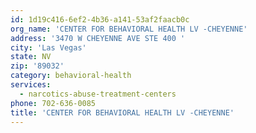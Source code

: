 ```yaml
---
id: 1d19c416-6ef2-4b36-a141-53af2faacb0c
org_name: 'CENTER FOR BEHAVIORAL HEALTH LV -CHEYENNE'
address: '3470 W CHEYENNE AVE STE 400 '
city: 'Las Vegas'
state: NV
zip: '89032'
category: behavioral-health
services:
  - narcotics-abuse-treatment-centers
phone: 702-636-0085
title: 'CENTER FOR BEHAVIORAL HEALTH LV -CHEYENNE'
---
```

